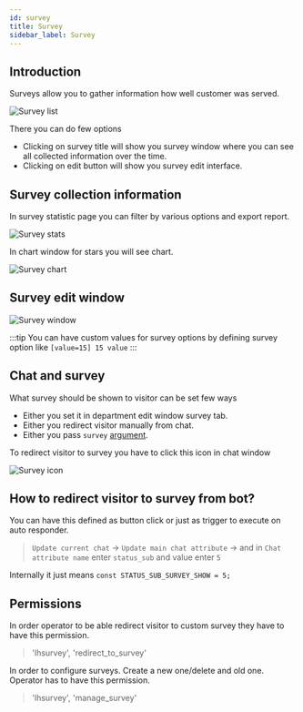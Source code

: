 ```yaml
---
id: survey
title: Survey
sidebar_label: Survey
---
```


## Introduction

Surveys allow you to gather information how well customer was served.

![Survey list](/img/chat/survey-list.jpg)

There you can do few options

* Clicking on survey title will show you survey window where you can see all collected information over the time.
* Clicking on edit button will show you survey edit interface.

## Survey collection information

In survey statistic page you can filter by various options and export report.

![Survey stats](/img/chat/survey-stats.jpg)

In chart window for stars you will see chart.

![Survey chart](/img/chat/survey-chart.jpg)

## Survey edit window

![Survey window](/img/chat/survey-window.jpg)

:::tip
You can have custom values for survey options by defining survey option like
`[value=15] 15 value`
:::

## Chat and survey

What survey should be shown to visitor can be set few ways

* Either you set it in department edit window survey tab.
* Either you redirect visitor manually from chat.
* Either you pass `survey` [argument](javascript-arguments.md).

To redirect visitor to survey you have to click this icon in chat window

![Survey icon](/img/chat/survey-icon.jpg)

## How to redirect visitor to survey from bot?

You can have this defined as button click or just as trigger to execute on auto responder.

> `Update current chat` -> `Update main chat attribute` -> and in `Chat attribute name` enter `status_sub` and value enter `5`

Internally it just means `const STATUS_SUB_SURVEY_SHOW = 5;`

## Permissions

In order operator to be able redirect visitor to custom survey they have to have this permission.

> 'lhsurvey', 'redirect_to_survey'

In order to configure surveys. Create a new one/delete and old one. Operator has to have this permission.

> 'lhsurvey', 'manage_survey'
